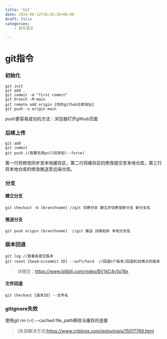 ```yaml
---
title: 'Git'
date: 2024-08-12T18:36:30+08:00
draft: false
categories:
    - 指令语法

---
```



# git指令

### 初始化
    git init  
    git add .  
    git commit -m "first commit"  
    git branch -M main  
    git remote add origin {你的github仓库地址}  
    git push -u origin main

push更容易成功的方法：浏览器打开github页面

### 后续上传
    git add .  
    git commit  
    git push //若要无视pull则添加(--force)
第一行将修改同步至本地缓存区，第二行将缓存区的修改提交至本地仓库，第三行将本地仓库的修改推送至远端仓库。
### 分支
#### 建立分支
    git checkout -b [branchname] //git 切换分支 建立并切换至新分支 新分支名
#### 推送分支
    git push origin [branchname]  //git 推送 远端名称 本地分支名

### 版本回退
    git log //查看各提交版本  
    git reset [head~n/commit ID] --soft/hard  //回退n个版本/回退到ID表示的版本  
>详细见：<https://www.bilibili.com/video/BV14C4y1q78x>
#### 文件回退
    git checkout [版本ID] --文件名

### gitignore失效
使用git rm (-r) --cached file_path移除与缓存的连接
>[失效解决方法]<https://www.cnblogs.com/goloving/p/15017769.html>